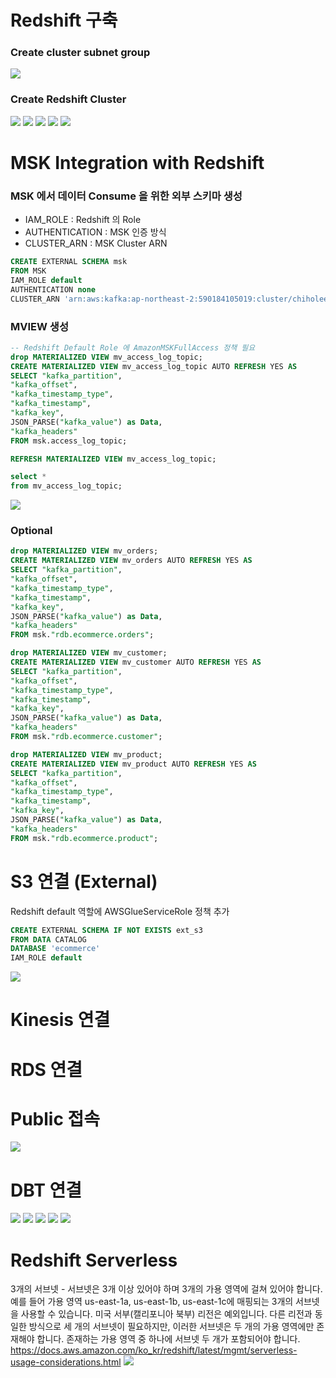 # Redshift 구축

### Create cluster subnet group
![](2024-06-23-16-45-19.png)

### Create Redshift Cluster
![](2024-06-23-18-58-17.png)
![](2024-06-23-16-49-45.png)
![](2024-06-23-16-48-42.png)
![](2024-06-23-16-49-00.png)
![](2024-06-23-18-56-28.png)


# MSK Integration with Redshift

### MSK 에서 데이터 Consume 을 위한 외부 스키마 생성
- IAM_ROLE : Redshift 의 Role
- AUTHENTICATION : MSK 인증 방식
- CLUSTER_ARN : MSK Cluster ARN

```sql
CREATE EXTERNAL SCHEMA msk
FROM MSK
IAM_ROLE default
AUTHENTICATION none
CLUSTER_ARN 'arn:aws:kafka:ap-northeast-2:590184105019:cluster/chiholee-msk/dcca849f-ddd1-4b79-b154-9bb0a31c2520-2';
```

### MVIEW 생성
```sql
-- Redshift Default Role 에 AmazonMSKFullAccess 정책 필요
drop MATERIALIZED VIEW mv_access_log_topic;
CREATE MATERIALIZED VIEW mv_access_log_topic AUTO REFRESH YES AS
SELECT "kafka_partition", 
"kafka_offset", 
"kafka_timestamp_type", 
"kafka_timestamp", 
"kafka_key", 
JSON_PARSE("kafka_value") as Data, 
"kafka_headers"
FROM msk.access_log_topic;

REFRESH MATERIALIZED VIEW mv_access_log_topic;

select * 
from mv_access_log_topic;
```
![](2024-06-25-13-42-22.png)

### Optional
```sql
drop MATERIALIZED VIEW mv_orders;
CREATE MATERIALIZED VIEW mv_orders AUTO REFRESH YES AS
SELECT "kafka_partition", 
"kafka_offset", 
"kafka_timestamp_type", 
"kafka_timestamp", 
"kafka_key", 
JSON_PARSE("kafka_value") as Data, 
"kafka_headers"
FROM msk."rdb.ecommerce.orders";

drop MATERIALIZED VIEW mv_customer;
CREATE MATERIALIZED VIEW mv_customer AUTO REFRESH YES AS
SELECT "kafka_partition", 
"kafka_offset", 
"kafka_timestamp_type", 
"kafka_timestamp", 
"kafka_key", 
JSON_PARSE("kafka_value") as Data, 
"kafka_headers"
FROM msk."rdb.ecommerce.customer";

drop MATERIALIZED VIEW mv_product;
CREATE MATERIALIZED VIEW mv_product AUTO REFRESH YES AS
SELECT "kafka_partition", 
"kafka_offset", 
"kafka_timestamp_type", 
"kafka_timestamp", 
"kafka_key", 
JSON_PARSE("kafka_value") as Data, 
"kafka_headers"
FROM msk."rdb.ecommerce.product";
```

# S3 연결 (External)

Redshift default 역할에 AWSGlueServiceRole 정책 추가
```sql
CREATE EXTERNAL SCHEMA IF NOT EXISTS ext_s3
FROM DATA CATALOG
DATABASE 'ecommerce'
IAM_ROLE default
```
![](2024-06-25-22-28-51.png)


# Kinesis 연결

# RDS 연결


# Public 접속
![](2024-06-26-23-55-06.png)


# DBT 연결
![](2024-06-26-23-57-18.png)
![](2024-06-26-23-57-28.png)
![](2024-06-26-23-58-01.png)
![](2024-06-26-23-58-59.png)
![](2024-06-26-23-59-52.png)



# Redshift Serverless
3개의 서브넷 - 서브넷은 3개 이상 있어야 하며 3개의 가용 영역에 걸쳐 있어야 합니다. 예를 들어 가용 영역 us-east-1a, us-east-1b, us-east-1c에 매핑되는 3개의 서브넷을 사용할 수 있습니다. 미국 서부(캘리포니아 북부) 리전은 예외입니다. 다른 리전과 동일한 방식으로 세 개의 서브넷이 필요하지만, 이러한 서브넷은 두 개의 가용 영역에만 존재해야 합니다. 존재하는 가용 영역 중 하나에 서브넷 두 개가 포함되어야 합니다.
https://docs.aws.amazon.com/ko_kr/redshift/latest/mgmt/serverless-usage-considerations.html
![](2024-07-08-14-41-37.png)
